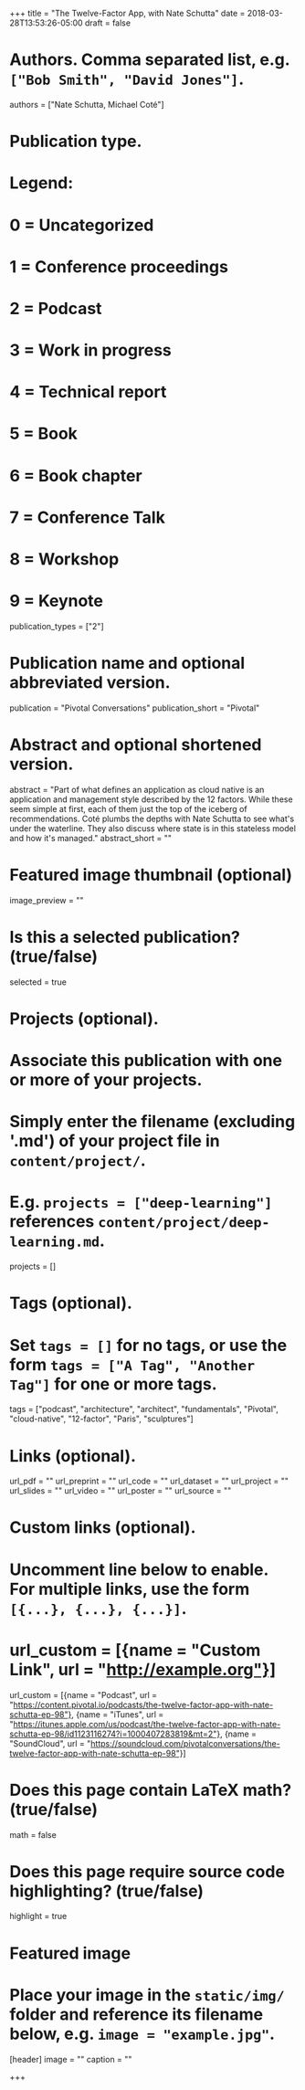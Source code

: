 +++
title = "The Twelve-Factor App, with Nate Schutta"
date = 2018-03-28T13:53:26-05:00
draft = false

# Authors. Comma separated list, e.g. `["Bob Smith", "David Jones"]`.
authors = ["Nate Schutta, Michael Coté"]

# Publication type.
# Legend:
# 0 = Uncategorized
# 1 = Conference proceedings
# 2 = Podcast
# 3 = Work in progress
# 4 = Technical report
# 5 = Book
# 6 = Book chapter
# 7 = Conference Talk
# 8 = Workshop  
# 9 = Keynote
publication_types = ["2"]

# Publication name and optional abbreviated version.
publication = "Pivotal Conversations"
publication_short = "Pivotal"

# Abstract and optional shortened version.
abstract = "Part of what defines an application as cloud native is an application and management style described by the 12 factors. While these seem simple at first, each of them just the top of the iceberg of recommendations. Coté plumbs the depths with Nate Schutta to see what's under the waterline. They also discuss where state is in this stateless model and how it's managed."
abstract_short = ""

# Featured image thumbnail (optional)
image_preview = ""

# Is this a selected publication? (true/false)
selected = true

# Projects (optional).
#   Associate this publication with one or more of your projects.
#   Simply enter the filename (excluding '.md') of your project file in `content/project/`.
#   E.g. `projects = ["deep-learning"]` references `content/project/deep-learning.md`.
projects = []

# Tags (optional).
#   Set `tags = []` for no tags, or use the form `tags = ["A Tag", "Another Tag"]` for one or more tags.
tags = ["podcast", "architecture", "architect", "fundamentals", "Pivotal", "cloud-native", "12-factor", "Paris", "sculptures"]

# Links (optional).
url_pdf = ""
url_preprint = ""
url_code = ""
url_dataset = ""
url_project = ""
url_slides = ""
url_video = ""
url_poster = ""
url_source = ""

# Custom links (optional).
#   Uncomment line below to enable. For multiple links, use the form `[{...}, {...}, {...}]`.
# url_custom = [{name = "Custom Link", url = "http://example.org"}]
url_custom = [{name = "Podcast", url = "https://content.pivotal.io/podcasts/the-twelve-factor-app-with-nate-schutta-ep-98"}, {name = "iTunes", url = "https://itunes.apple.com/us/podcast/the-twelve-factor-app-with-nate-schutta-ep-98/id1123116274?i=1000407283819&mt=2"}, {name = "SoundCloud", url = "https://soundcloud.com/pivotalconversations/the-twelve-factor-app-with-nate-schutta-ep-98"}]
# Does this page contain LaTeX math? (true/false)
math = false

# Does this page require source code highlighting? (true/false)
highlight = true

# Featured image
# Place your image in the `static/img/` folder and reference its filename below, e.g. `image = "example.jpg"`.
[header]
image = ""
caption = ""

+++
